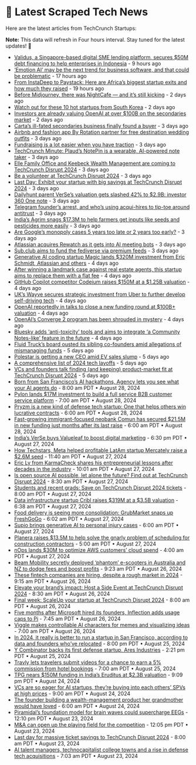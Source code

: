 
# 📰 Latest Scraped Tech News

Here are the latest articles from TechCrunch Startups:

**Note:** This data will refresh in Four hours interval. Stay tuned for the latest updates! 🔄
- [Validus, a Singapore-based digital SME lending platform, secures $50M debt financing to help enterprises in Indonesia](https://techcrunch.com/2024/09/01/validus-a-singapore-based-digital-sme-lending-platform-secures-50m-debt-financing-to-help-enterprises-in-indonesia/) - 9 hours ago
- [‘Emotion AI’ may be the next trend for business software, and that could be problematic](https://techcrunch.com/2024/09/01/emotion-ai-could-be-the-next-trend-for-business-software-and-that-could-be-problematic/) - 17 hours ago
- [From InstaDeep to Paystack: Here are Africa’s biggest startup exits and how much they raised](https://techcrunch.com/2024/09/01/from-instadeep-to-paystack-here-are-africas-biggest-startup-exits-and-how-much-they-raised/) - 19 hours ago
- [Before Midjourney, there was NightCafe — and it’s still kicking](https://techcrunch.com/2024/08/31/before-midjourney-there-was-nightcafe-and-its-still-kicking/) - 2 days ago
- [Watch out for these 10 hot startups from South Korea](https://techcrunch.com/2024/08/31/watch-out-for-these-10-hot-startups-from-south-korea/) - 2 days ago
- [Investors are already valuing OpenAI at over $100B on the secondaries market](https://techcrunch.com/2024/08/30/investors-are-already-valuing-openai-at-over-100b-on-the-secondaries-market/) - 2 days ago
- [Carta’s ill-fated secondaries business finally found a buyer](https://techcrunch.com/2024/08/30/cartas-ill-fated-secondaries-business-finally-found-a-buyer/) - 3 days ago
- [Airbnb and fashion app By Rotation partner for free destination wedding outfits](https://techcrunch.com/2024/08/30/airbnb-and-fashion-app-by-rotation-partner-for-free-destination-wedding-outfits/) - 3 days ago
- [Fundraising is a lot easier when you have traction](https://techcrunch.com/2024/08/30/fundraising-is-a-lot-easier-when-you-have-traction/) - 3 days ago
- [TechCrunch Minute: Plaud’s NotePin is a wearable, AI-powered note taker](https://techcrunch.com/video/techcrunch-minute-plauds-notepin-is-a-wearable-ai-powered-notetaker/) - 3 days ago
- [Elle Family Office and Keebeck Wealth Management are coming to TechCrunch Disrupt 2024](https://techcrunch.com/2024/08/30/elle-family-office-and-keebeck-wealth-management-are-coming-to-techcrunch-disrupt-2024/) - 3 days ago
- [Be a volunteer at TechCrunch Disrupt 2024](https://techcrunch.com/2024/08/30/be-a-volunteer-at-techcrunch-disrupt-2024/) - 3 days ago
- [Last Day: Exhibit your startup with big savings at TechCrunch Disrupt 2024](https://techcrunch.com/2024/08/30/last-day-exhibit-your-startup-with-big-savings-at-techcrunch-disrupt-2024/) - 3 days ago
- [Dailyhunt parent VerSe’s valuation gets slashed 42% to $2.9B: investor 360 One note](https://techcrunch.com/2024/08/30/dailyhunt-parent-verses-valuation-gets-slashed-42-to-2-9b-investor-note/) - 3 days ago
- [Telegram founder’s arrest, and who’s using acqui-hires to tip-toe around antitrust](https://techcrunch.com/podcast/telegram-founders-arrest-and-whos-using-acqui-hires-to-tip-toe-around-antitrust/) - 3 days ago
- [India’s Agrim snags $17.3M to help farmers get inputs like seeds and pesticides more easily](https://techcrunch.com/2024/08/29/indias-agrim-snags-17-3m-to-help-farmers-get-inputs-like-seeds-and-pesticides-more-easily/) - 3 days ago
- [Are Google’s monopoly cases 5 years too late or 2 years too early?](https://techcrunch.com/podcast/are-googles-monopoly-cases-5-years-too-late-or-2-years-too-early/) - 3 days ago
- [Atlassian acquires Rewatch as it gets into AI meeting bots](https://techcrunch.com/2024/08/29/atlassian-acquires-rewatch-as-it-gets-into-ai-meeting-bots/) - 3 days ago
- [Sub.club aims to fund the fediverse via premium feeds](https://techcrunch.com/2024/08/29/sub-club-aims-to-fund-the-fediverse-via-premium-feeds/) - 3 days ago
- [Generative AI coding startup Magic lands $320M investment from Eric Schmidt, Atlassian and others](https://techcrunch.com/2024/08/29/generative-ai-coding-startup-magic-lands-320m-investment-from-eric-schmidt-atlassian-and-others/) - 4 days ago
- [After winning a landmark case against real estate agents, this startup aims to replace them with a flat fee](https://techcrunch.com/2024/08/29/the-guy-who-sued-nar-over-real-estate-fees-has-co-founded-a-startup/) - 4 days ago
- [GitHub Copilot competitor Codeium raises $150M at a $1.25B valuation](https://techcrunch.com/2024/08/29/github-copilot-competitor-codeium-raises-150m-at-a-1-25b-valuation/) - 4 days ago
- [UK’s Wayve secures strategic investment from Uber to further develop self-driving tech](https://techcrunch.com/2024/08/29/uks-wayve-secures-strategic-investment-from-uber-to-further-develop-self-driving-tech/) - 4 days ago
- [OpenAI reportedly in talks to close a new funding round at $100B+ valuation](https://techcrunch.com/2024/08/28/openai-reportedly-in-talks-to-close-new-funding-round-at-100b-valuation/) - 4 days ago
- [OpenAI’s Converge 2 program has been shrouded in mystery](https://techcrunch.com/2024/08/28/openais-converge-2-program-has-been-shrouded-in-mystery/) - 4 days ago
- [Bluesky adds ‘anti-toxicity’ tools and aims to integrate ‘a Community Notes-like’ feature in the future](https://techcrunch.com/2024/08/28/bluesky-adds-anti-toxicity-tools-and-aims-to-integrate-a-community-notes-like-feature-in-the-future/) - 4 days ago
- [Fluid Truck’s board ousted its sibling co-founders amid allegations of mismanaging funds](https://techcrunch.com/2024/08/28/fluid-trucks-board-ousted-its-sibling-co-founders-amid-allegations-of-mismanaging-funds/) - 5 days ago
- [Polestar is getting a new CEO amid EV sales slump](https://techcrunch.com/2024/08/28/polestar-is-getting-a-new-ceo-amid-ev-sales-slump/) - 5 days ago
- [A comprehensive list of 2024 tech layoffs](https://techcrunch.com/2024/08/28/tech-layoffs-2024-list/) - 5 days ago
- [VCs and founders talk finding (and keeping) product-market fit at TechCrunch Disrupt 2024](https://techcrunch.com/2024/08/28/vcs-and-founders-talk-finding-and-keeping-product-market-fit-at-techcrunch-disrupt-2024/) - 5 days ago
- [Born from San Francisco’s AI hackathons, Agency lets you see what your AI agents do](https://techcrunch.com/2024/08/28/san-franciscos-ai-hackathons-agency-lets-you-see-what-your-ai-agents-do/) - 8:00 am PDT • August 28, 2024
- [Pylon lands $17M investment to build a full service B2B customer service platform](https://techcrunch.com/2024/08/28/pylon-lands-17m-investment-to-build-a-full-service-b2b-customer-service-platform/) - 7:00 am PDT • August 28, 2024
- [Pryzm is a new kind of defense tech startup: One that helps others win lucrative contracts](https://techcrunch.com/2024/08/28/pryzm-is-a-new-kind-of-defense-tech-startup-one-that-helps-others-win-lucrative-contracts/) - 6:00 am PDT • August 28, 2024
- [Fast-growing immigrant-focused neobank Comun has secured $21.5M in new funding just months after its last raise](https://techcrunch.com/2024/08/28/fast-growing-neobank-comun-raised-21-5m-just-months-after-its-last-raise/) - 6:00 am PDT • August 28, 2024
- [India’s VerSe buys Valueleaf to boost digital marketing](https://techcrunch.com/2024/08/27/indias-verse-buys-valueleaf-to-boost-digital-marketing/) - 6:30 pm PDT • August 27, 2024
- [How Techstars, Meta helped profitable LatAm startup Mercately raise a $2.6M seed](https://techcrunch.com/2024/08/27/how-techstars-meta-helped-profitable-latam-startup-mercately-raise-a-2-6m-seed/) - 11:40 am PDT • August 27, 2024
- [Eric Ly from KarmaCheck shares his entrepreneurial lessons after decades in the industry](https://techcrunch.com/podcast/eric-ly-from-karmacheck-shares-his-entrepreneurial-lessons-after-decades-in-the-industry/) - 10:01 am PDT • August 27, 2024
- [Is open source AI possible, let alone the future? Find out at TechCrunch Disrupt 2024](https://techcrunch.com/2024/08/27/is-open-source-ai-even-possible-let-alone-the-future-find-out-at-disrupt-2024/) - 8:30 am PDT • August 27, 2024
- [Students and recent grads: Save on TechCrunch Disrupt 2024 tickets](https://techcrunch.com/2024/08/27/students-and-recent-grads-save-on-techcrunch-disrupt-2024-tickets/) - 8:00 am PDT • August 27, 2024
- [Data infrastructure startup Cribl raises $319M at a $3.5B valuation](https://techcrunch.com/2024/08/27/data-infrastructure-startup-cribl-raises-319m-at-a-3-5b-valuation/) - 6:38 am PDT • August 27, 2024
- [Food delivery is seeing more consolidation: GrubMarket snaps up FreshGoGo](https://techcrunch.com/2024/08/27/food-delivery-is-seeing-more-consolidation-grubmarket-snaps-up-freshgogo/) - 6:02 am PDT • August 27, 2024
- [Supio brings generative AI to personal injury cases](https://techcrunch.com/2024/08/27/supio-brings-generative-ai-to-personal-injury-cases/) - 6:00 am PDT • August 27, 2024
- [Planera raises $13.5M to help solve the gnarly problem of scheduling for construction contractors](https://techcrunch.com/2024/08/27/planera-raises-13-5m-to-help-solve-the-gnarly-problem-of-scheduling-for-construction-contractors/) - 5:00 am PDT • August 27, 2024
- [nOps lands $30M to optimize AWS customers’ cloud spend](https://techcrunch.com/2024/08/27/nops-lands-30m-to-optimize-aws-customers-cloud-spend/) - 4:00 am PDT • August 27, 2024
- [Beam Mobility secretly deployed ‘phantom’ e-scooters in Australia and NZ to dodge fees and boost profits](https://techcrunch.com/2024/08/26/beam-mobility-secretly-deployed-phantom-e-scooters-in-australia-and-nz-to-dodge-fees-and-boost-profits/) - 9:23 am PDT • August 26, 2024
- [These fintech companies are hiring, despite a rough market in 2024](https://techcrunch.com/2024/08/26/these-fintech-companies-are-hiring-despite-a-rough-market-in-2024/) - 9:15 am PDT • August 26, 2024
- [Elevate your brand’s impact: Host a Side Event at TechCrunch Disrupt 2024](https://techcrunch.com/2024/08/26/elevate-your-brands-impact-host-a-side-event-at-techcrunch-disrupt-2024/) - 8:30 am PDT • August 26, 2024
- [Final week: ScaleUp your startup at TechCrunch Disrupt 2024](https://techcrunch.com/2024/08/26/final-week-scaleup-your-startup-at-techcrunch-disrupt-2024/) - 8:00 am PDT • August 26, 2024
- [Five months after Microsoft hired its founders, Inflection adds usage caps to Pi](https://techcrunch.com/2024/08/26/five-months-after-microsoft-hired-its-founders-inflection-adds-usage-caps-to-pi/) - 7:45 am PDT • August 26, 2024
- [Viggle makes controllable AI characters for memes and visualizing ideas](https://techcrunch.com/2024/08/26/viggle-makes-controllable-ai-characters-for-memes-and-visualizing-ideas/) - 7:00 am PDT • August 26, 2024
- [In 2024, it really is better to run a startup in San Francisco, according to data and founders who’ve relocated](https://techcrunch.com/2024/08/25/in-2024-it-really-is-better-to-run-a-startup-in-san-francisco-according-to-data-and-founders-whove-relocated/) - 8:00 pm PDT • August 25, 2024
- [Y Combinator backs its first defense startup, Ares Industries](https://techcrunch.com/2024/08/25/y-combinator-backs-its-first-defense-startup-ares-industries/) - 2:21 pm PDT • August 25, 2024
- [Travly lets travelers submit videos for a chance to earn a 5% commission from hotel bookings](https://techcrunch.com/2024/08/25/travly-social-discovery-booking-platform-travel-influencers/) - 7:00 am PDT • August 25, 2024
- [TPG nears $150M funding in India’s Eruditus at $2.3B valuation](https://techcrunch.com/2024/08/24/tpg-nears-150m-funding-in-indias-eruditus-at-2-3b-valuation/) - 9:09 pm PDT • August 24, 2024
- [VCs are so eager for AI startups, they’re buying into each others’ SPVs at high prices](https://techcrunch.com/2024/08/24/vcs-are-so-eager-for-ai-startups-theyre-buying-into-each-others-spvs-at-high-prices/) - 9:00 am PDT • August 24, 2024
- [The founder building a wealth-management product her grandmother would have loved](https://techcrunch.com/2024/08/24/the-founder-building-a-wealth-management-product-her-grandmother-would-have-loved/) - 6:00 am PDT • August 24, 2024
- [Piramidal’s foundation model for brain waves could supercharge EEGs](https://techcrunch.com/2024/08/23/piramidals-foundation-model-for-brainwaves-could-supercharge-eegs/) - 12:10 pm PDT • August 23, 2024
- [M&A can open up the playing field for the competition](https://techcrunch.com/2024/08/23/ma-can-open-up-the-playing-field-for-the-competition/) - 12:05 pm PDT • August 23, 2024
- [Last day for massive ticket savings to TechCrunch Disrupt 2024](https://techcrunch.com/2024/08/23/last-day-for-massive-ticket-savings-to-techcrunch-disrupt-2024/) - 8:00 am PDT • August 23, 2024
- [AI talent managers, technocapitalist college towns and a rise in defense tech acquisitions](https://techcrunch.com/podcast/ai-talent-managers-technocapitalist-college-towns-and-a-rise-in-defense-tech-acquisitions/) - 7:03 am PDT • August 23, 2024